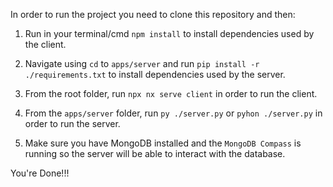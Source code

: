 In order to run the project you need to clone this repository and then:

1. Run in your terminal/cmd `npm install` to install dependencies used by the client.

2. Navigate using `cd` to `apps/server` and run `pip install -r ./requirements.txt` to install dependencies used by the server.

3. From the root folder, run `npx nx serve client` in order to run the client.

4. From the `apps/server` folder, run `py ./server.py` or `pyhon ./server.py` in order to run the server.

5. Make sure you have MongoDB installed and the `MongoDB Compass` is running so the server will be able to interact with the database.

You're Done!!!
